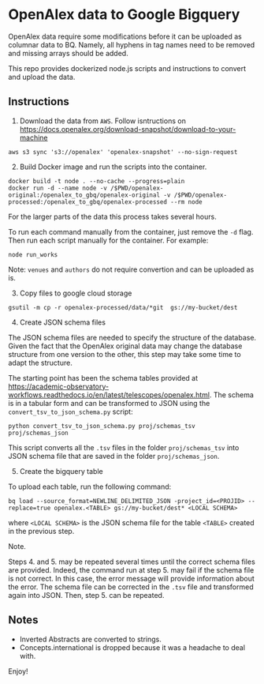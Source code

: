 # OpenAlex data to Google Bigquery

OpenAlex data require some modifications before it can be uploaded as columnar data to BQ. Namely, all hyphens in tag names need to be removed and missing arrays should be added. 

This repo provides dockerized node.js scripts and instructions to convert and upload the data.

## Instructions

1. Download the data from `AWS`. Follow isntructions on https://docs.openalex.org/download-snapshot/download-to-your-machine

```
aws s3 sync 's3://openalex' 'openalex-snapshot' --no-sign-request
```

2. Build Docker image and run the scripts into the container.

```
docker build -t node . --no-cache --progress=plain
docker run -d --name node -v /$PWD/openalex-original:/openalex_to_gbq/openalex-original -v /$PWD/openalex-processed:/openalex_to_gbq/openalex-processed --rm node
```

For the larger parts of the data this process takes several hours.

To run each command manually from the container, just remove the `-d` flag. Then run each script manually for the container. For example:

```
node run_works
```

Note: `venues` and `authors` do not require convertion and can be uploaded as is. 


3. Copy files to google cloud storage

```
gsutil -m cp -r openalex-processed/data/*git  gs://my-bucket/dest
```

4. Create JSON schema files

The JSON schema files are needed to specify the structure of the database. Given the fact that the OpenAlex original data may change the database structure from one version to the other, this step may take some time to adapt the structure.

The starting point has been the schema tables provided at https://academic-observatory-workflows.readthedocs.io/en/latest/telescopes/openalex.html. The schema is in a tabular form and can be transformed to JSON using the `convert_tsv_to_json_schema.py` script:

```
python convert_tsv_to_json_schema.py proj/schemas_tsv proj/schemas_json
```

This script converts all the `.tsv` files in the folder `proj/schemas_tsv` into JSON schema file that are saved in the folder `proj/schemas_json`. 


5. Create the bigquery table

To upload each table, run the following command:
```
bq load --source_format=NEWLINE_DELIMITED_JSON -project_id=<PROJID> --replace=true openalex.<TABLE> gs://my-bucket/dest* <LOCAL SCHEMA>
```
where `<LOCAL SCHEMA>` is the JSON schema file for the table `<TABLE>` created in the previous step.

Note.

Steps 4. and 5. may be repeated several times until the correct schema files are provided. Indeed, the command run at step 5. may fail if the schema file is not correct. In this case, the error message will provide information about the error. The schema file can be corrected in the `.tsv` file and transformed again into JSON. Then, step 5. can be repeated.


## Notes
- Inverted Abstracts are converted to strings.
- Concepts.international is dropped because it was a headache to deal with.


Enjoy!

